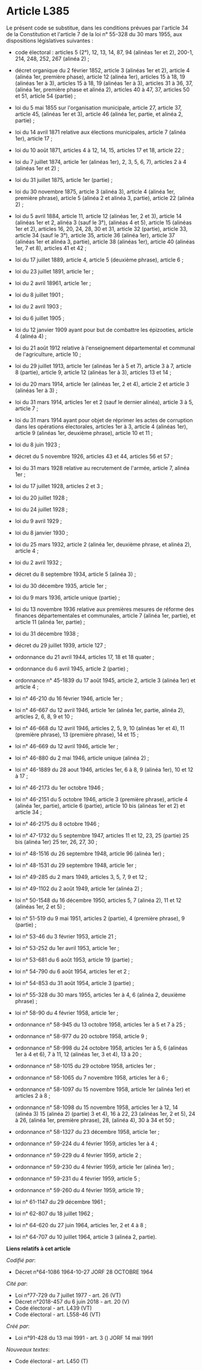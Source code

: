 # Article L385

Le présent code se substitue, dans les conditions prévues par l'article 34 de la Constitution et l'article 7 de la loi n°
55-328 du 30 mars 1955, aux dispositions législatives suivantes :

- code électoral : articles 5 (2°), 12, 13, 14, 87, 94 (alinéas 1er et 2), 200-1, 214, 248, 252, 267 (alinéa 2) ;

- décret organique du 2 février 1852, article 3 (alinéas 1er et 2), article 4 (alinéa 1er, première phase), article 12
(alinéa 1er), articles 15 à 18, 19 (alinéas 1er à 3), articles 15 à 18, 19 (alinéas 1er à 3), articles 31 à 36, 37, (alinéa
1er, première phase et alinéa 2), articles 40 à 47, 37, articles 50 et 51, article 54 (partie) ;

- loi du 5 mai 1855 sur l'organisation municipale, article 27, article 37, article 45, (alinéas 1er et 3), article 46 (alinéa
1er, partie, et alinéa 2, partie) ;

- loi du 14 avril 1871 relative aux élections municipales, article 7 (alinéa 1er), article 17 ;

- loi du 10 août 1871, articles 4 à 12, 14, 15, articles 17 et 18, article 22 ;

- loi du 7 juillet 1874, article 1er (alinéas 1er), 2, 3, 5, 6, 7), articles 2 à 4 (alinéas 1er et 2) ;

- loi du 31 juillet 1875, article 1er (partie) ;

- loi du 30 novembre 1875, article 3 (alinéa 3), article 4 (alinéa 1er, première phrase), article 5 (alinéa 2 et alinéa 3,
partie), article 22 (alinéa 2) ;

- loi du 5 avril 1884, article 11, article 12 (alinéas 1er, 2 et 3), article 14 (alinéas 1er et 2, alinéa 3 (sauf le 3°),
(alinéas 4 et 5), article 15 (alinéas 1er et 2), articles 16, 20, 24, 28, 30 et 31, article 32 (partie), article 33, article
34 (sauf le 3°), article 35, article 36 (alinéa 1er), article 37 (alinéas 1er et alinéa 3, partie), article 38 (alinéas 1er),
article 40 (alinéas 1er, 7 et 8), articles 41 et 42 ;

- loi du 17 juillet 1889, article 4, article 5 (deuxième phrase), article 6 ;

- loi du 23 juillet 1891, article 1er ;

- loi du 2 avril 18961, article 1er ;

- loi du 8 juillet 1901 ;

- loi du 2 avril 1903 ;

- loi du 6 juillet 1905 ;

- loi du 12 janvier 1909 ayant pour but de combattre les épizooties, article 4 (alinéa 4) ;

- loi du 21 août 1912 relative à l'enseignement départemental et communal de l'agriculture, article 10 ;

- loi du 29 juillet 1913, article 1er (alinéas 1er à 5 et 7), article 3 à 7, article 8 (partie), article 9, article 12
(alinéas 1er à 3), articles 13 et 14 ;

- loi du 20 mars 1914, article 1er (alinéas 1er, 2 et 4), article 2 et article 3 (alinéas 1er à 3) ;

- loi du 31 mars 1914, articles 1er et 2 (sauf le dernier alinéa), article 3 à 5, article 7 ;

- loi du 31 mars 1914 ayant pour objet de réprimer les actes de corruption dans les opérations électorales, articles 1er à 3,
article 4 (alinéas 1er), article 9 (alinéas 1er, deuxième phrase), article 10 et 11 ;

- loi du 8 juin 1923 ;

- décret du 5 novembre 1926, articles 43 et 44, articles 56 et 57 ;

- loi du 31 mars 1928 relative au recrutement de l'armée, article 7, alinéa 1er ;

- loi du 17 juillet 1928, articles 2 et 3 ;

- loi du 20 juillet 1928 ;

- loi du 24 juillet 1928 ;

- loi du 9 avril 1929 ;

- loi du 8 janvier 1930 ;

- loi du 25 mars 1932, article 2 (alinéa 1er, deuxième phrase, et alinéa 2), article 4 ;

- loi du 2 avril 1932 ;

- décret du 8 septembre 1934, article 5 (alinéa 3) ;

- loi du 30 décembre 1935, article 1er ;

- loi du 9 mars 1936, article unique (partie) ;

- loi du 13 novembre 1936 relative aux premières mesures de réforme des finances départementales et communales, article 7
(alinéa 1er, partie), et article 11 (alinéa 1er, partie) ;

- loi du 31 décembre 1938 ;

- décret du 29 juillet 1939, article 127 ;

- ordonnance du 21 avril 1944, articles 17, 18 et 18 quater ;

- ordonnance du 6 avril 1945, article 2 (partie) ;

- ordonnance n° 45-1839 du 17 août 1945, article 2, article 3 (alinéa 1er) et article 4 ;

- loi n° 46-210 du 16 février 1946, article 1er ;

- loi n° 46-667 du 12 avril 1946, article 1er (alinéa 1er, partie, alinéa 2), articles 2, 6, 8, 9 et 10 ;

- loi n° 46-668 du 12 avril 1946, articles 2, 5, 9, 10 (alinéas 1er et 4), 11 (première phrase), 13 (première phrase), 14 et
15 ;

- loi n° 46-669 du 12 avril 1946, article 1er ;

- loi n° 46-880 du 2 mai 1946, article unique (alinéa 2) ;

- loi n° 46-1889 du 28 aout 1946, articles 1er, 6 à 8, 9 (alinéa 1er), 10 et 12 à 17 ;

- loi n° 46-2173 du 1er octobre 1946 ;

- loi n° 46-2151 du 5 octobre 1946, article 3 (première phrase), article 4 (alinéa 1er, partie), article 6 (partie), article
10 bis (alinéas 1er et 2) et article 34 ;

- loi n° 46-2175 du 8 octobre 1946 ;

- loi n° 47-1732 du 5 septembre 1947, articles 11 et 12, 23, 25 (partie) 25 bis (alinéa 1er) 25 ter, 26, 27, 30 ;

- loi n° 48-1516 du 26 septembre 1948, article 96 (alinéa 1er) ;

- loi n° 48-1531 du 29 septembre 1948, article 1er ;

- loi n° 49-285 du 2 mars 1949, articles 3, 5, 7, 9 et 12 ;

- loi n° 49-1102 du 2 août 1949, article 1er (alinéa 2) ;

- loi n° 50-1548 du 16 décembre 1950, articles 5, 7 (alinéa 2), 11 et 12 (alinéas 1er, 2 et 5) ;

- loi n° 51-519 du 9 mai 1951, articles 2 (partie), 4 (première phrase), 9 (partie) ;

- loi n° 53-46 du 3 février 1953, article 21 ;

- loi n° 53-252 du 1er avril 1953, article 1er ;

- loi n° 53-681 du 6 août 1953, article 19 (partie) ;

- loi n° 54-790 du 6 août 1954, articles 1er et 2 ;

- loi n° 54-853 du 31 août 1954, article 3 (partie) ;

- loi n° 55-328 du 30 mars 1955, articles 1er à 4, 6 (alinéa 2, deuxième phrase) ;

- loi n° 58-90 du 4 février 1958, article 1er ;

- ordonnance n° 58-945 du 13 octobre 1958, articles 1er à 5 et 7 à 25 ;

- ordonnance n° 58-977 du 20 octobre 1958, article 9 ;

- ordonnance n° 58-998 du 24 octobre 1958, articles 1er à 5, 6 (alinéas 1er à 4 et 6), 7 à 11, 12 (alinéas 1er, 3 et 4), 13 à
20 ;

- ordonnance n° 58-1015 du 29 octobre 1958, articles 1er ;

- ordonnance n° 58-1065 du 7 novembre 1958, articles 1er à 6 ;

- ordonnance n° 58-1097 du 15 novembre 1958, article 1er (alinéa 1er) et articles 2 à 8 ;

- ordonnance n° 58-1098 du 15 novembre 1958, articles 1er à 12, 14 (alinéa 3) 15 (alinéa 2) (partie) 3 et 4), 16 à 22, 23
(alinéas 1er, 2 et 5), 24 à 26, (alinéa 1er, première phrase), 28, (alinéa 4), 30 à 34 et 50 ;

- ordonnance n° 58-1327 du 23 décembre 1958, article 1er ;

- ordonnance n° 59-224 du 4 février 1959, articles 1er à 4 ;

- ordonnance n° 59-229 du 4 février 1959, article 2 ;

- ordonnance n° 59-230 du 4 février 1959, article 1er (alinéa 1er) ;

- ordonnance n° 59-231 du 4 février 1959, article 5 ;

- ordonnance n° 59-260 du 4 février 1959, article 19 ;

- loi n° 61-1147 du 29 décembre 1961 ;

- loi n° 62-807 du 18 juillet 1962 ;

- loi n° 64-620 du 27 juin 1964, articles 1er, 2 et 4 à 8 ;

- loi n° 64-707 du 10 juillet 1964, article 3 (alinéa 2, partie).

**Liens relatifs à cet article**

_Codifié par_:

  - Décret n°64-1086 1964-10-27 JORF 28 OCTOBRE 1964

_Cité par_:

  - Loi n°77-729 du 7 juillet 1977 - art. 26 (VT)
  - Décret n°2018-457 du 6 juin 2018 - art. 20 (V)
  - Code électoral - art. L439 (VT)
  - Code électoral - art. L558-46 (VT)

_Créé par_:

  - Loi n°91-428 du 13 mai 1991 - art. 3 () JORF 14 mai 1991

_Nouveaux textes_:

  - Code électoral - art. L450 (T)
